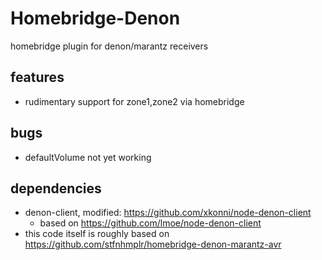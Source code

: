 # Homebridge-Denon
homebridge plugin for denon/marantz receivers

## features
* rudimentary support for zone1,zone2 via homebridge

## bugs
* defaultVolume not yet working

## dependencies
* denon-client, modified: https://github.com/xkonni/node-denon-client
  * based on https://github.com/lmoe/node-denon-client
* this code itself is roughly based on https://github.com/stfnhmplr/homebridge-denon-marantz-avr
